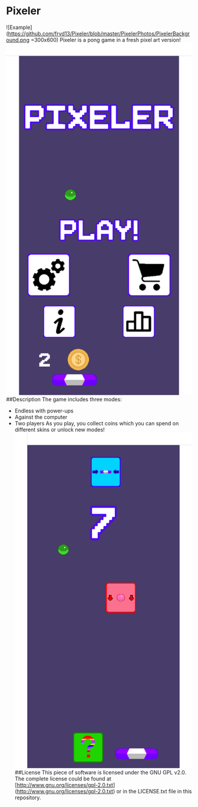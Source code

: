 # Pixeler
![Example](https://github.com/fryd13/Pixeler/blob/master/PixelerPhotos/PixelerBackground.png =300x600)
Pixeler is a pong game in a fresh pixel art version!
![Example2](https://github.com/fryd13/Pixeler/blob/master/PixelerPhotos/screenshotphonemain.png)
##Description
The game includes three modes:
* Endless with power-ups
* Against the computer
* Two players
As you play, you collect coins which you can spend on different skins or unlock new modes!
![Example3](https://github.com/fryd13/Pixeler/blob/master/PixelerPhotos/screenshotphone.png)
##License
This piece of software is licensed under the GNU GPL v2.0. The complete license could be found at [http://www.gnu.org/licenses/gpl-2.0.txt]
(http://www.gnu.org/licenses/gpl-2.0.txt) or in the LICENSE.txt file in this repository.
